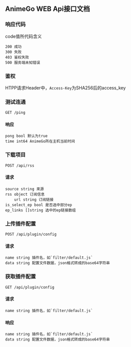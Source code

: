## AnimeGo WEB Api接口文档

### 响应代码
code值所代码含义
```text
200 成功
300 失败
403 鉴权失败
500 服务端未知错误
```

### 鉴权
HTPP请求Header中，`Access-Key`为SHA256后的access_key

### 测试连通
`GET /ping`
#### 响应
```text
pong bool 默认为true
time int64 AnimeGo所在主机当前时间
```

### 下载项目
`POST /api/rss`
#### 请求
```text
source string 来源
rss object 订阅信息
    url string 订阅链接
is_select_ep bool 是否选中部分ep
ep_links []string 选中的ep链接数组
```


### 上传插件配置
`POST /api/plugin/config`
#### 请求
```text
name string 插件名，如`filter/default.js`
data string 配置文件数据，json格式转成的base64字符串
```

### 获取插件配置
`GET /api/plugin/config`
#### 请求
```text
name string 插件名，如`filter/default.js`
```
#### 响应
```text
name string 插件名，如`filter/default.js`
data string 配置文件数据，json格式转成的base64字符串
```


